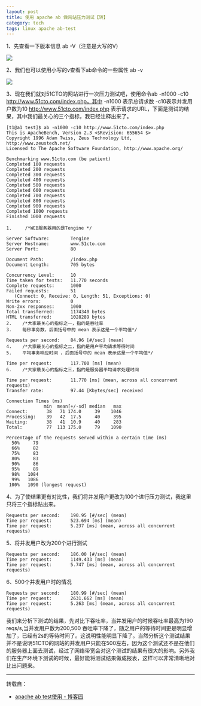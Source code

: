 ```yaml
---
layout: post
title: 使用 apache ab 做网站压力测试【转】
category: tech
tags: linux apache ab-test
---
```


1、先查看一下版本信息 ab -V（注意是大写的V）

![](http://7vigrt.com1.z0.glb.clouddn.com/blog_2016-02-28-354734927.png)


 2、我们也可以使用小写的v查看下ab命令的一些属性 ab -v


![](http://7vigrt.com1.z0.glb.clouddn.com/blog_2016-02-28-232544892.png)


3、现在我们就对51CTO的网站进行一次压力测试吧，使用命令ab -n1000 -c10 http://www.51cto.com/index.php，其中 -n1000 表示总请求数 -c10表示并发用户数为10 http://www.51cto.com/index.php 表示请求的URL，下面是测试的结果，其中我们最关心的三个指标，我已经注释出来了。



    [t1@a1 test]$ ab -n1000 -c10 http://www.51cto.com/index.php
    This is ApacheBench, Version 2.3 <$Revision: 655654 $>
    Copyright 1996 Adam Twiss, Zeus Technology Ltd, http://www.zeustech.net/
    Licensed to The Apache Software Foundation, http://www.apache.org/
    
    Benchmarking www.51cto.com (be patient)
    Completed 100 requests
    Completed 200 requests
    Completed 300 requests
    Completed 400 requests
    Completed 500 requests
    Completed 600 requests
    Completed 700 requests
    Completed 800 requests
    Completed 900 requests
    Completed 1000 requests
    Finished 1000 requests
    
    1.     /*WEB服务器用的是Tengine */
    
    Server Software:        Tengine
    Server Hostname:        www.51cto.com
    Server Port:            80
    
    Document Path:          /index.php
    Document Length:        705 bytes
    
    Concurrency Level:      10
    Time taken for tests:   11.770 seconds
    Complete requests:      1000
    Failed requests:        51
       (Connect: 0, Receive: 0, Length: 51, Exceptions: 0)
    Write errors:           0
    Non-2xx responses:      1000
    Total transferred:      1174340 bytes
    HTML transferred:       1028289 bytes
    2.    /*大家最关心的指标之一，指的是吞吐率
    3.    每秒事务数，后面括号中的 mean 表示这是一个平均值*/  
    
    Requests per second:    84.96 [#/sec] (mean)
    4.    /*大家最关心的指标之二，指的是用户平均请求等待时间
    5.    平均事务响应时间 ，后面括号中的 mean 表示这是一个平均值*/ 
    
    Time per request:       117.700 [ms] (mean)
    6.    /*大家最关心的指标之三，指的是服务器平均请求处理时间
    
    Time per request:       11.770 [ms] (mean, across all concurrent requests)
    Transfer rate:          97.44 [Kbytes/sec] received
    
    Connection Times (ms)
                  min  mean[+/-sd] median   max
    Connect:       38   71 174.0     39    1046
    Processing:    39   42  17.5     40     395
    Waiting:       38   41  10.9     40     283
    Total:         77  113 175.0     79    1090
    
    Percentage of the requests served within a certain time (ms)
      50%     79
      66%     82
      75%     83
      80%     83
      90%     86
      95%     89
      98%   1084
      99%   1086
     100%   1090 (longest request)
    




4、为了使结果更有对比性，我们将并发用户更改为100个进行压力测试，我这里只将三个指标贴出来。


    Requests per second:    190.95 [#/sec] (mean)  
    Time per request:       523.694 [ms] (mean)  
    Time per request:       5.237 [ms] (mean, across all concurrent requests) 

5、将并发用户改为200个进行测试


    Requests per second:    186.00 [#/sec] (mean)  
    Time per request:       1149.433 [ms] (mean)  
    Time per request:       5.747 [ms] (mean, across all concurrent requests)  

6、500个并发用户时的情况


    Requests per second:    180.99 [#/sec] (mean)  
    Time per request:       2631.662 [ms] (mean)  
    Time per request:       5.263 [ms] (mean, across all concurrent requests)  

我们来分析下测试的结果，先对比下吞吐率，当并发用户的时候吞吐率最高为190 reqs/s,当并发用户数为200,500 吞吐率下降了，随之用户的等待时间更是明显增加了，已经有2s的等待时间了。这说明性能明显下降了。当然分析这个测试结果并不是说明51CTO的网站的并发用户只能在500左右，因为这个测试还不是在他们的服务器上面去测试，经过了网络带宽会对这个测试的结果有很大的影响。另外我们在生产环境下测试的时候，最好能将测试结果做成报表，这样可以非常清晰地对比出问题来。


---

转载自：

* [apache ab test使用 - 博客园](http://www.cnblogs.com/super-d2/p/3831155.html)